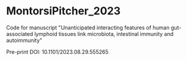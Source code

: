 # MontorsiPitcher_2023
Code for manuscript "Unanticipated interacting features of human gut-associated lymphoid tissues link microbiota, intestinal immunity and autoimmunity"

Pre-print DOI: 10.1101/2023.08.29.555265
